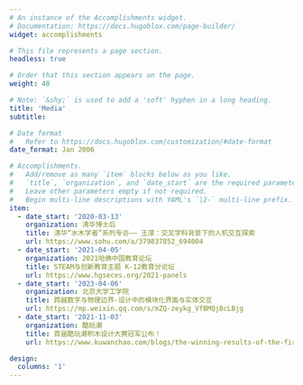 ```yaml
---
# An instance of the Accomplishments widget.
# Documentation: https://docs.hugoblox.com/page-builder/
widget: accomplishments

# This file represents a page section.
headless: true

# Order that this section appears on the page.
weight: 40

# Note: `&shy;` is used to add a 'soft' hyphen in a long heading.
title: 'Media'
subtitle:

# Date format
#   Refer to https://docs.hugoblox.com/customization/#date-format
date_format: Jan 2006

# Accomplishments.
#   Add/remove as many `item` blocks below as you like.
#   `title`, `organization`, and `date_start` are the required parameters.
#   Leave other parameters empty if not required.
#   Begin multi-line descriptions with YAML's `|2-` multi-line prefix.
item:
  - date_start: '2020-03-13'
    organization: 清华博士后
    title: 清华“水木学者”系列专访—— 王濛：交叉学科背景下的人机交互探索 
    url: https://www.sohu.com/a/379837852_694004
  - date_start: '2021-04-05'
    organization: 2021哈佛中国教育论坛
    title: STEAM与创新教育主题 K-12教育分论坛
    url: https://www.hgseces.org/2021-panels
  - date_start: '2023-04-06'
    organization: 北京大学工学院
    title: 跨越数字与物理边界-设计中的模块化界面与实体交互
    url: https://mp.weixin.qq.com/s/mZQ-zeykg_VfBMQjBcLBjg
  - date_start: '2021-11-03'
    organization: 酷玩潮
    title: 首届酷玩潮积木设计大赛冠军公布！
    url: https://www.kuwanchao.com/blogs/the-winning-results-of-the-first-cool-and-trendy-building-block-design-contest-announced/

design:
  columns: '1'
---
```

